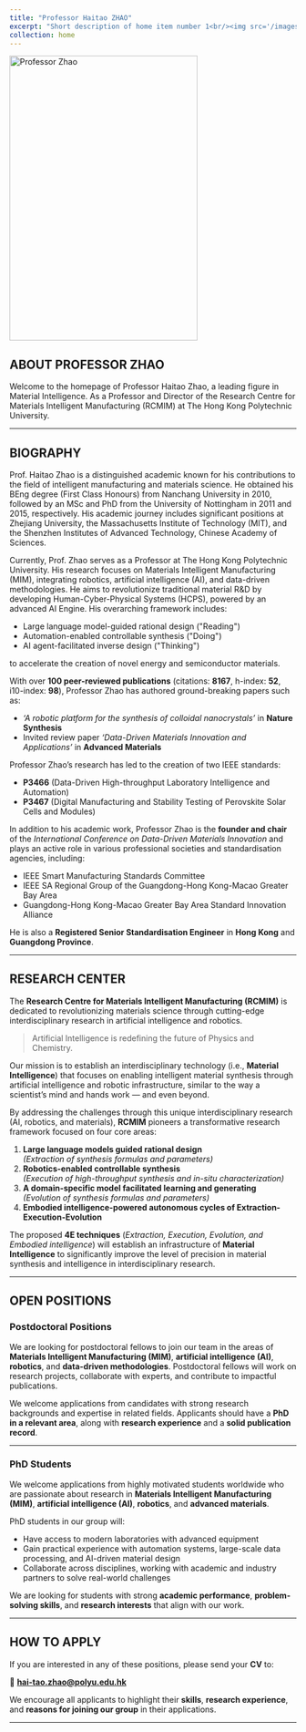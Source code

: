 ```yaml
---
title: "Professor Haitao ZHAO"
excerpt: "Short description of home item number 1<br/><img src='/images/500x300.png'>"
collection: home
---
```


<img src="https://www.polyu.edu.hk/eee/-/media/Department/EEE/People_New/ZHAO-Haitao-(03).jpg?bc=ffffff&h=860&w=560&rev=39bde438a64f4059a10b95c4ad550ce7&hash=B005D3581AEA5914057C5A6AF96C2985" width="330" height="500" alt="Professor Zhao"/>

## ABOUT PROFESSOR ZHAO

Welcome to the homepage of Professor Haitao Zhao, a leading figure in Material Intelligence. As a Professor and Director of the Research Centre for Materials Intelligent Manufacturing (RCMIM) at The Hong Kong Polytechnic University.

---

## BIOGRAPHY

Prof. Haitao Zhao is a distinguished academic known for his contributions to the field of intelligent manufacturing and materials science. He obtained his BEng degree (First Class Honours) from Nanchang University in 2010, followed by an MSc and PhD from the University of Nottingham in 2011 and 2015, respectively. His academic journey includes significant positions at Zhejiang University, the Massachusetts Institute of Technology (MIT), and the Shenzhen Institutes of Advanced Technology, Chinese Academy of Sciences.

Currently, Prof. Zhao serves as a Professor at The Hong Kong Polytechnic University. His research focuses on Materials Intelligent Manufacturing (MIM), integrating robotics, artificial intelligence (AI), and data-driven methodologies. He aims to revolutionize traditional material R&D by developing Human-Cyber-Physical Systems (HCPS), powered by an advanced AI Engine. His overarching framework includes:

- Large language model-guided rational design ("Reading")  
- Automation-enabled controllable synthesis ("Doing")  
- AI agent-facilitated inverse design ("Thinking")  

to accelerate the creation of novel energy and semiconductor materials.

With over **100 peer-reviewed publications** (citations: **8167**, h-index: **52**, i10-index: **98**), Professor Zhao has authored ground-breaking papers such as:

- *‘A robotic platform for the synthesis of colloidal nanocrystals’* in **Nature Synthesis**  
- Invited review paper *‘Data-Driven Materials Innovation and Applications’* in **Advanced Materials**

Professor Zhao’s research has led to the creation of two IEEE standards:

- **P3466** (Data-Driven High-throughput Laboratory Intelligence and Automation)  
- **P3467** (Digital Manufacturing and Stability Testing of Perovskite Solar Cells and Modules)

In addition to his academic work, Professor Zhao is the **founder and chair** of the *International Conference on Data-Driven Materials Innovation* and plays an active role in various professional societies and standardisation agencies, including:

- IEEE Smart Manufacturing Standards Committee  
- IEEE SA Regional Group of the Guangdong-Hong Kong-Macao Greater Bay Area  
- Guangdong-Hong Kong-Macao Greater Bay Area Standard Innovation Alliance  

He is also a **Registered Senior Standardisation Engineer** in **Hong Kong** and **Guangdong Province**.

---

## RESEARCH CENTER

The **Research Centre for Materials Intelligent Manufacturing (RCMIM)** is dedicated to revolutionizing materials science through cutting-edge interdisciplinary research in artificial intelligence and robotics.

> Artificial Intelligence is redefining the future of Physics and Chemistry.

Our mission is to establish an interdisciplinary technology (i.e., **Material Intelligence**) that focuses on enabling intelligent material synthesis through artificial intelligence and robotic infrastructure, similar to the way a scientist’s mind and hands work — and even beyond.

By addressing the challenges through this unique interdisciplinary research (AI, robotics, and materials), **RCMIM** pioneers a transformative research framework focused on four core areas:

1. **Large language models guided rational design**  
   *(Extraction of synthesis formulas and parameters)*  
2. **Robotics-enabled controllable synthesis**  
   *(Execution of high-throughput synthesis and in-situ characterization)*  
3. **A domain-specific model facilitated learning and generating**  
   *(Evolution of synthesis formulas and parameters)*  
4. **Embodied intelligence-powered autonomous cycles of Extraction-Execution-Evolution**

The proposed **4E techniques** (*Extraction, Execution, Evolution, and Embodied intelligence*) will establish an infrastructure of **Material Intelligence** to significantly improve the level of precision in material synthesis and intelligence in interdisciplinary research.

---

## OPEN POSITIONS

### Postdoctoral Positions

We are looking for postdoctoral fellows to join our team in the areas of **Materials Intelligent Manufacturing (MIM)**, **artificial intelligence (AI)**, **robotics**, and **data-driven methodologies**. Postdoctoral fellows will work on research projects, collaborate with experts, and contribute to impactful publications.

We welcome applications from candidates with strong research backgrounds and expertise in related fields. Applicants should have a **PhD in a relevant area**, along with **research experience** and a **solid publication record**.

---

### PhD Students

We welcome applications from highly motivated students worldwide who are passionate about research in **Materials Intelligent Manufacturing (MIM)**, **artificial intelligence (AI)**, **robotics**, and **advanced materials**.

PhD students in our group will:

- Have access to modern laboratories with advanced equipment  
- Gain practical experience with automation systems, large-scale data processing, and AI-driven material design  
- Collaborate across disciplines, working with academic and industry partners to solve real-world challenges  

We are looking for students with strong **academic performance**, **problem-solving skills**, and **research interests** that align with our work.

---

## HOW TO APPLY

If you are interested in any of these positions, please send your **CV** to:

📧 **hai-tao.zhao@polyu.edu.hk**

We encourage all applicants to highlight their **skills**, **research experience**, and **reasons for joining our group** in their applications.

---